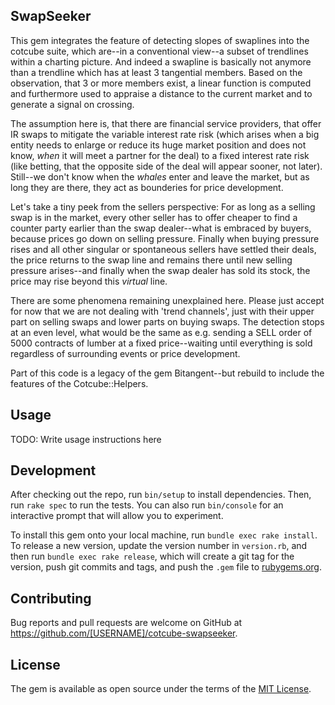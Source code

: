 ## SwapSeeker

This gem integrates the feature of detecting slopes of swaplines into the cotcube suite, which are--in a conventional view--a subset of trendlines within a charting picture. And indeed a swapline is basically not anymore than a trendline which has at least 3 tangential members. Based on the observation, that 3 or more members exist, a linear function is computed and furthermore used to appraise a distance to the current market and to generate a signal on crossing. 

The assumption here is, that there are financial service providers, that offer IR swaps to mitigate the variable interest rate risk (which arises when a big entity needs to enlarge or reduce its huge market position and does not know, _when_ it will meet a partner for the deal) to a fixed interest rate risk (like betting, that the opposite side of the deal will appear sooner, not later). Still--we don't know when the _whales_ enter and leave the market, but as long they are there, they act as bounderies for price development. 

Let's take a tiny peek from the sellers perspective: For as long as a selling swap is in the market, every other seller has to offer cheaper to find a counter party earlier than the swap dealer--what is embraced by buyers, because prices go down on selling pressure. Finally when buying pressure rises and all other singular or spontaneous sellers have settled their deals, the price returns to the swap line and remains there until new selling pressure arises--and finally when the swap dealer has sold its stock, the price may rise beyond this _virtual_ line. 

There are some phenomena remaining unexplained here. Please just accept for now that we are not dealing with 'trend channels', just with their upper part on selling swaps and lower parts on buying swaps. The detection stops at an even level, what would be the same as e.g. sending a SELL order of 5000 contracts of lumber at a fixed price--waiting until everything is sold regardless of surrounding events or price development. 

Part of this code is a legacy of the gem Bitangent--but rebuild to include the features of the Cotcube::Helpers.

## Usage

TODO: Write usage instructions here

## Development

After checking out the repo, run `bin/setup` to install dependencies. Then, run `rake spec` to run the tests. You can also run `bin/console` for an interactive prompt that will allow you to experiment.

To install this gem onto your local machine, run `bundle exec rake install`. To release a new version, update the version number in `version.rb`, and then run `bundle exec rake release`, which will create a git tag for the version, push git commits and tags, and push the `.gem` file to [rubygems.org](https://rubygems.org).

## Contributing

Bug reports and pull requests are welcome on GitHub at https://github.com/[USERNAME]/cotcube-swapseeker.


## License

The gem is available as open source under the terms of the [MIT License](https://opensource.org/licenses/MIT).
